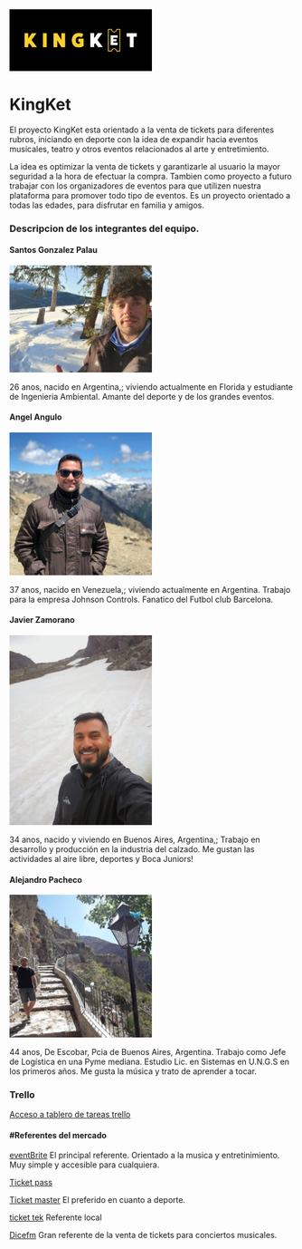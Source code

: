 <img src='sprint2/public/images/kingketLogo.jpg' width=50% text-align=center>
<h1 color=#F8D12F>KingKet</h1>

<p>El proyecto KingKet esta orientado a la venta de tickets para diferentes rubros, iniciando en deporte con la idea de expandir hacia eventos musicales, teatro y otros eventos relacionados al arte y entretimiento.</p>
<p>La idea es optimizar la venta de tickets y garantizarle al usuario la mayor seguridad a la hora de efectuar la compra. Tambien como proyecto a futuro trabajar con los organizadores de eventos para que utilizen nuestra plataforma para promover todo tipo de eventos.
Es un proyecto orientado a todas las edades, para disfrutar en familia y amigos.</p>

<h3 text-align=center>Descripcion de los integrantes del equipo.</h3>
<h4>Santos Gonzalez Palau</h4> 
<div>
<img src='images-integrantes\perfil-santos.jpg' width=50% text-align= center>
<p>26 anos, nacido en Argentina,; viviendo actualmente en Florida y estudiante de Ingenieria Ambiental. Amante del deporte y de los grandes     eventos.</p>
</div>

<h4>Angel Angulo </h4>
<div>
<img src='images-integrantes\Imagen_Angel_Angulo.jpg' width=50% text-align=center>
<p> 37 anos, nacido en Venezuela,; viviendo actualmente en Argentina. Trabajo para la empresa Johnson Controls. Fanatico del Futbol club Barcelona. </p>
</div>

<h4>Javier Zamorano</h4> 
<div>
<img src='images-integrantes\img-perfil-Javier-Zamorano.jpg' width=50% text-align= center>
<p>34 anos, nacido y viviendo en Buenos Aires, Argentina,; Trabajo en desarrollo y producción en la industria del calzado. Me gustan las actividades al aire libre, deportes y Boca Juniors! </p>
</div>

<h4>Alejandro Pacheco</h4> 
<div>
<img src='images-integrantes\perfil Alejandro Pacheco.jpg' width=50% text-align= center>
<p>44 anos, De Escobar, Pcia de Buenos Aires, Argentina. Trabajo como Jefe de Logística en una Pyme mediana. Estudio Lic. en Sistemas en U.N.G.S en los primeros años. Me gusta la música y trato de aprender a tocar. </p>
</div>

<h3>Trello</h3>
<a href="https://trello.com/b/ZQu5T9mm/proyecto-integrador-e-commerce-kingtek">Acceso a tablero de tareas trello</a>

<h4>#Referentes del mercado</h4>
<p> <a href="https://www.eventbrite.com/">eventBrite</a>  El principal referente. Orientado a la musica y entretinimiento. Muy simple y accesible para cualquiera.</p>
<p> <a href="https://ticketpass.org/"> Ticket pass</a></p>
<p> <a href="https://www.ticketmaster.com/ " >Ticket master</a> El preferido en cuanto a deporte. <p>
<p> <a href="https://www.ticketek.com.ar/"> ticket tek</a>   Referente local</p>
<p> <a href="https://dice.fm/">Dicefm</a>  Gran referente de la venta de tickets para conciertos musicales.</p>

